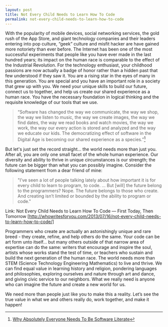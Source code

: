```yaml
---
layout: post
title: Not Every Child Needs to Learn How To Code
permalink: not-every-child-needs-to-learn-how-to-code
---
```


With the popularity of mobile devices, social networking services, the gold rush of the App Store, and giant technology companies and their leaders entering into pop culture, “geek” culture and misfit hacker are have gained more notoriety than ever before.  The Internet has been one of the most successful experiments that people like you have ever made in the last hundred years; its impact on the human race is comparable to the effect of the Industrial Revolution.  For the technology enthusiast, your childhood passions are now actually a badge of honor rather than a hidden past that few understood if they saw it.  You are a rising star in the eyes of many in this generation.  You are special and you have an important role in a society that grew up with you. We need your unique skills to build our future, connect us to together, and help us create our shared experience as a human race.  You have the necessary foundation in logical thinking and the requisite knowledge of our tools that we use.

> “Software has changed the way we communicate, the way we shop, the way we listen to music, the way we create images, the way we find dates, the way we read books and watch movies, the way we work, the way our every action is stored and analyzed and the way we educate our kids. The democratizing effect of software in  the Digital Age is becoming our shared experience as a species.”[^fn-software_literate]

But let's just set the record straight... the world needs more than just you.  After all, you are only one small facet of the whole human experience.  Our diversity and ability to thrive in unique circumstances is our strength; the future can be bigger than what you can possibly imagine. Consider the following statement from a dear friend of mine:

> "I’ve seen a lot of people talking lately about how important it is for every child to learn to program, to code. ... But [will] the future belong to the programmers? Nope. The future belongs to those who create. And creating isn’t limited or bounded by the ability to program or code."

Link: Not Every Child Needs to Learn How To Code — First Today, Then Tomorrow
[http://whowritesforyou.com/2013/07/16/not-every-child-needs-to-learn-how-to-code/]

Programmers who create are actually an astonishingly unique and rare breed - they create, refine, and help others do the same.  Your code can be art form unto itself... but many others outside of that narrow area of expertise can do the same: writers that encourage and inspire the soul, artists whose works stand the test of time, or teachers who sustain and build the next generation of the human race.  The world needs more than STEM (Science Technology Engineering Mathematics) to live and thrive.  We can find equal value in learning history and religion, pondering languages and philosophies, exploring ourselves and nature through art and dance, and giving civic service to our neighbors.   What we really need is anyone who can imagine the future and create a new world for us.

We need more than people just like you to make this a reality.   Let’s see the true value in what we and others really do, work together, and make it happen!


[^fn-software_literate]: [Why Absolutely Everyone Needs To Be Software Literate](http://pennyherscher.blogspot.com/2012/08/why-absolutely-everyone-needs-to-be.html)
